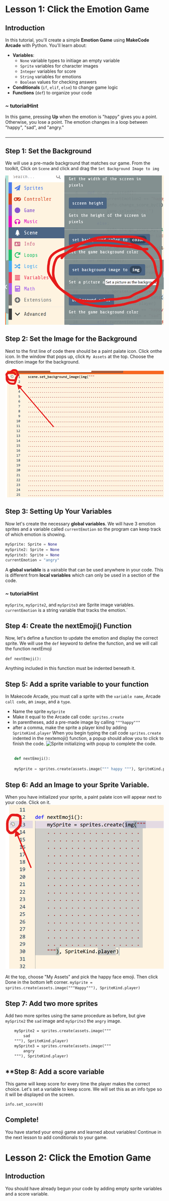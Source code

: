 # Lesson 1: Click the Emotion Game


## Introduction
In this tutorial, you'll create a simple **Emotion Game** using **MakeCode Arcade** with Python. You'll learn about:


- **Variables**:
  - `None` variable types to initiage an empty variable
  - `Sprite` variables for character images
  - `Integer` variables for score
  - `String` variables for emotions
  - `Boolean` values for checking answers
- **Conditionals** (`if`, `elif`, `else`) to change game logic
- **Functions** (`def`) to organize your code


### ~ tutorialHint
In this game, pressing **Up** when the emotion is "happy" gives you a point. Otherwise, you lose a point. The emotion changes in a loop between "happy", "sad", and "angry."
###

---

###
## **Step 1: Set the Background**
We will use a pre-made background that matches our game. From the toolkit, Click on `Scene` and click and drag the `Set Background Image to img`

![Set background image code to drag into the editor space](https://raw.githubusercontent.com/PomPomMom/Images/refs/heads/main/set%20background%20image%20python%20makecode%20arcade.png)


## **Step 2: Set the Image for the Background**
Next to the first line of code there should be a paint palate icon. Click onthe icon. In the window that pops up, click `My Assets` at the top. Choose the direction image for the background. 

![Palate icon appears next to the set background code](https://raw.githubusercontent.com/PomPomMom/Images/refs/heads/main/background%20image%20python.png)

## **Step 3: Setting Up Your Variables**
Now let's create the necessary **global variables**. We will have 3 emotion sprites and a variable called `currentEmotion` so the program can keep track of which emotion is showing.

```python
mySprite: Sprite = None
mySprite2: Sprite = None
mySprite3: Sprite = None
currentEmotion = "angry"
```
A **global variable** is a vairable that can be used anywhere in your code. This is different from **local variables** which can only be used in a section of the code.

### ~ tutorialHint
`mySprite`, `mySprite2`, and `mySprite3` are Sprite image variables.
`currentEmotion` is a string variable that tracks the emotion.`

## **Step 4: Create the nextEmoji() Function**
Now, let's define a function to update the emotion and display the correct sprite. 
We will use the `def` keyword to define the function, and we will call the function nextEmoji

```def nextEmoji(): ```

Anything included in this function must be indented beneath it.

## **Step 5: Add a sprite variable to your function**
In Makecode Arcade, you must call a sprite with the `variable name`, Arcade `call code`, an `image`, and a `type`.
- Name the sprite `mySprite`
- Make it equal to the Arcade call code: `sprites.create`
- In parentheses, add a pre-made image by calling `"""happy"""`
- after a comma, make the sprite a player kind by adding `SpriteKind.player`
When you begin typing the call code `sprites.create` indented in the nextemoji() function, a popup should allow you to click to finish the code.
![Sprite initializing with popup to complete the code.](https://raw.githubusercontent.com/PomPomMom/Images/5d7ea68c31ab68517b403e690cee94b6c796d8ee/Create%20sprite%20python%20makecode%20arcade.png)

##
```python
    def nextEmoji():

    mySprite = sprites.create(assets.image(""" happy """), SpriteKind.player)
 ```

## **Step 6: Add an Image to your Sprite Variable.**
When you have initialized your sprite, a paint palate icon will appear next to your code. Click on it.
![Paint palate icon next to sprite code](https://github.com/PomPomMom/Images/blob/5d7ea68c31ab68517b403e690cee94b6c796d8ee/Image%20chooser.png?raw=true)

At the top, choose "My Assets" and pick the happy face emoji. Then click Done in the bottom left corner.
```mySprite = sprites.create(assets.image("""Happy"""), SpriteKind.player)```


## **Step 7: Add two more sprites**
Add two more sprites using the same procedure as before, but give `mySprite2` the `sad` image and `mySprite3` the `angry` image.

```
    mySprite2 = sprites.create(assets.image("""
        sad
    """), SpriteKind.player)
    mySprite3 = sprites.create(assets.image("""
        angry
    """), SpriteKind.player)
```
## **Step 8: Add a score variable
This game will keep score for every time the player makes the correct choice. Let's set a variable to keep score.
We will set this as an info type so it will be displayed on the screen.

```
info.set_score(0)
```

## **Complete!**
You have started your emoji game and learned about variables! Continue in the next lesson to add conditionals to your game.


# Lesson 2: Click the Emotion Game

## Introduction
You should have already begun your code by adding empty sprite variables and a score variable.



